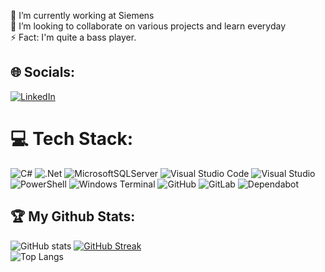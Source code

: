 🔭 I’m currently working at Siemens<br>👯 I’m looking to collaborate on various projects and learn everyday<br>⚡ Fact: I'm quite a bass player.

<!---
BoBoBaSs84/BoBoBaSs84 is a ✨ special ✨ repository because its `README.md` (this file) appears on your GitHub profile.
You can click the Preview link to take a look at your changes.
--->
## 🌐 Socials:
[![LinkedIn](https://img.shields.io/badge/linkedin-%230077B5.svg?style=for-the-badge&logo=linkedin&logoColor=white)](https://de.linkedin.com/in/robert-peter-meyer)

# 💻 Tech Stack:
![C#](https://img.shields.io/badge/c%23-%23239120.svg?style=flat-square&logo=c-sharp&logoColor=white) ![.Net](https://img.shields.io/badge/.NET-5C2D91?style=flat-square&logo=.net&logoColor=white) ![MicrosoftSQLServer](https://img.shields.io/badge/Microsoft%20SQL%20Sever-CC2927?style=flat-square&logo=microsoft%20sql%20server&logoColor=white) ![Visual Studio Code](https://img.shields.io/badge/Visual%20Studio%20Code-0078d7.svg?style=flat-square&logo=visual-studio-code&logoColor=white) ![Visual Studio](https://img.shields.io/badge/Visual%20Studio-5C2D91.svg?style=flat-square&logo=visual-studio&logoColor=white) ![PowerShell](https://img.shields.io/badge/PowerShell-%235391FE.svg?style=flat-square&logo=powershell&logoColor=white) ![Windows Terminal](https://img.shields.io/badge/Windows%20Terminal-%234D4D4D.svg?style=flat-square&logo=windows-terminal&logoColor=white) ![GitHub](https://img.shields.io/badge/github-%23121011.svg?style=flat-square&logo=github&logoColor=white) ![GitLab](https://img.shields.io/badge/gitlab-%23181717.svg?style=flat-square&logo=gitlab&logoColor=white) ![Dependabot](https://img.shields.io/badge/dependabot-025E8C?style=flat-square&logo=dependabot&logoColor=white)

## 🏆 My Github Stats:
![GitHub stats](https://github-readme-stats.vercel.app/api?username=BoBoBaSs84&show_icons=true&theme=dark&count_private=true&show_icons=true)
[![GitHub Streak](https://github-readme-streak-stats.herokuapp.com?user=BoBoBaSs84&theme=dark)](https://git.io/streak-stats)</br>
![Top Langs](https://github-readme-stats.vercel.app/api/top-langs/?username=BoBoBaSs84&theme=dark&count_private=true)
